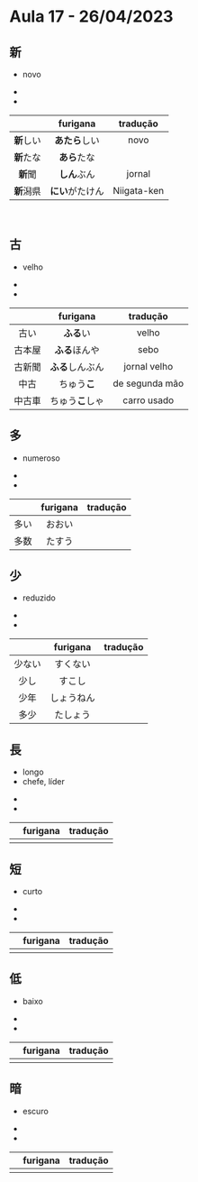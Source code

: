 # Aula 17 - 26/04/2023


## 新
- novo

<ul><li></li><li></li></ul>

|  | furigana | tradução |
|:---:|:---:|:---:|
| **新**しい | **あたら**しい | novo |
| **新**たな | **あら**たな |  |
| **新**聞 | **しん**ぶん | jornal |
| **新**潟県 | **にい**がたけん | Niigata-ken |

<br>


## 古
- velho

<ul><li></li><li></li></ul>

|  | furigana | tradução |
|:---:|:---:|:---:|
| 古い | **ふる**い | velho |
| 古本屋 | **ふる**ほんや | sebo |
| 古新聞 | **ふる**しんぶん | jornal velho |
| 中古 | ちゅう**こ** | de segunda mão |
| 中古車 | ちゅう**こ**しゃ | carro usado |


## 多
- numeroso

<ul><li></li><li></li></ul>

|  | furigana | tradução |
|:---:|:---:|:---:|
| 多い | おおい |  |
| 多数 | たすう |  |


## 少
- reduzido

<ul><li></li><li></li></ul>

|  | furigana | tradução |
|:---:|:---:|:---:|
| 少ない | すくない |  |
|少し | すこし |  |
| 少年 | しょうねん |  |
| 多少 | たしょう |  |



## 長
- longo
- chefe, líder

<ul><li></li><li></li></ul>

|  | furigana | tradução |
|:---:|:---:|:---:|
|  |  |  |


## 短
- curto

<ul><li></li><li></li></ul>

|  | furigana | tradução |
|:---:|:---:|:---:|
|  |  |  |


## 低
- baixo

<ul><li></li><li></li></ul>

|  | furigana | tradução |
|:---:|:---:|:---:|
|  |  |  |


## 暗
- escuro

<ul><li></li><li></li></ul>

|  | furigana | tradução |
|:---:|:---:|:---:|
|  |  |  |